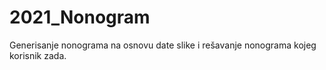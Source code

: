 # 2021_Nonogram
Generisanje nonograma na osnovu date slike i rešavanje nonograma kojeg korisnik zada.
